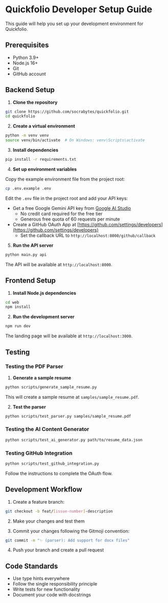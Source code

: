 # Quickfolio Developer Setup Guide

This guide will help you set up your development environment for Quickfolio.

## Prerequisites

- Python 3.9+
- Node.js 16+
- Git
- GitHub account

## Backend Setup

1. **Clone the repository**

```bash
git clone https://github.com/socrabytes/quickfolio.git
cd quickfolio
```

2. **Create a virtual environment**

```bash
python -m venv venv
source venv/bin/activate  # On Windows: venv\Scripts\activate
```

3. **Install dependencies**

```bash
pip install -r requirements.txt
```

4. **Set up environment variables**

Copy the example environment file from the project root:

```bash
cp .env.example .env
```

Edit the `.env` file in the project root and add your API keys:

- Get a free Google Gemini API key from [Google AI Studio](https://makersuite.google.com/app/apikey)
  - No credit card required for the free tier
  - Generous free quota of 60 requests per minute
- Create a GitHub OAuth App at [https://github.com/settings/developers](https://github.com/settings/developers)
  - Set the callback URL to `http://localhost:8000/github/callback`

5. **Run the API server**

```bash
python main.py api
```

The API will be available at `http://localhost:8000`.

## Frontend Setup

1. **Install Node.js dependencies**

```bash
cd web
npm install
```

2. **Run the development server**

```bash
npm run dev
```

The landing page will be available at `http://localhost:3000`.

## Testing

### Testing the PDF Parser

1. **Generate a sample resume**

```bash
python scripts/generate_sample_resume.py
```

This will create a sample resume at `samples/sample_resume.pdf`.

2. **Test the parser**

```bash
python scripts/test_parser.py samples/sample_resume.pdf
```

### Testing the AI Content Generator

```bash
python scripts/test_ai_generator.py path/to/resume_data.json
```

### Testing GitHub Integration

```bash
python scripts/test_github_integration.py
```

Follow the instructions to complete the OAuth flow.

## Development Workflow

1. Create a feature branch:

```bash
git checkout -b feat/[issue-number]-description
```

2. Make your changes and test them

3. Commit your changes following the Gitmoji convention:

```bash
git commit -m "✨ (parser): Add support for docx files"
```

4. Push your branch and create a pull request

## Code Standards

- Use type hints everywhere
- Follow the single responsibility principle
- Write tests for new functionality
- Document your code with docstrings
